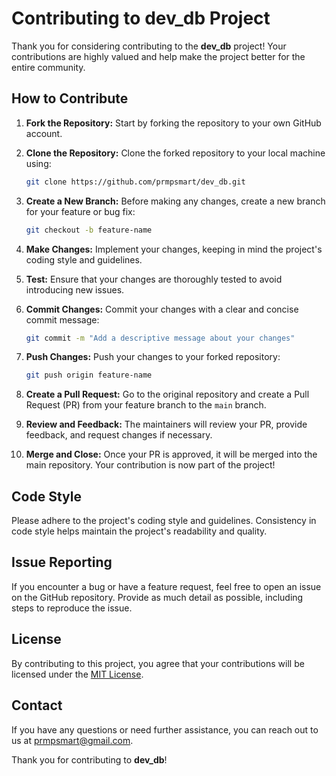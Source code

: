 
# Contributing to dev_db Project

Thank you for considering contributing to the **dev_db** project! Your contributions are highly valued and help make the project better for the entire community.

## How to Contribute

1. **Fork the Repository:** Start by forking the repository to your own GitHub account.

2. **Clone the Repository:** Clone the forked repository to your local machine using:

   ```bash
   git clone https://github.com/prmpsmart/dev_db.git
   ```

3. **Create a New Branch:** Before making any changes, create a new branch for your feature or bug fix:

   ```bash
   git checkout -b feature-name
   ```

4. **Make Changes:** Implement your changes, keeping in mind the project's coding style and guidelines.

5. **Test:** Ensure that your changes are thoroughly tested to avoid introducing new issues.

6. **Commit Changes:** Commit your changes with a clear and concise commit message:

   ```bash
   git commit -m "Add a descriptive message about your changes"
   ```

7. **Push Changes:** Push your changes to your forked repository:

   ```bash
   git push origin feature-name
   ```

8. **Create a Pull Request:** Go to the original repository and create a Pull Request (PR) from your feature branch to the `main` branch.

9. **Review and Feedback:** The maintainers will review your PR, provide feedback, and request changes if necessary.

10. **Merge and Close:** Once your PR is approved, it will be merged into the main repository. Your contribution is now part of the project!

## Code Style

Please adhere to the project's coding style and guidelines. Consistency in code style helps maintain the project's readability and quality.

## Issue Reporting

If you encounter a bug or have a feature request, feel free to open an issue on the GitHub repository. Provide as much detail as possible, including steps to reproduce the issue.

## License

By contributing to this project, you agree that your contributions will be licensed under the [MIT License](LICENSE).

## Contact

If you have any questions or need further assistance, you can reach out to us at [prmpsmart@gmail.com](mailto:prmpsmart@gmail.com).

Thank you for contributing to **dev_db**!